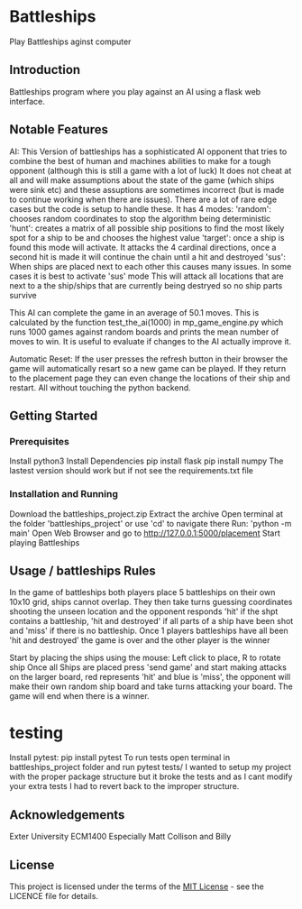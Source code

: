 # Battleships

Play Battleships aginst computer

## Introduction

Battleships program where you play against an AI using a flask web interface.

## Notable Features

AI:
This Version of battleships has a sophisticated AI opponent that tries to combine the best of human and machines abilities to make for a tough opponent (although this is still a game with a lot of luck)
It does not cheat at all and will make assumptions about the state of the game (which ships were sink etc) and these assuptions are sometimes incorrect (but is made to continue working when there are issues). There are a lot of rare edge cases but the code is setup to handle these.
It has 4 modes:
    'random':
        chooses random coordinates to stop the algorithm being deterministic
    'hunt':
        creates a matrix of all possible ship positions to find the most likely spot for a ship to be
        and chooses the highest value
    'target':
        once a ship is found this mode will activate. It attacks the 4 cardinal directions, once a second hit is made it will continue the chain until a hit and destroyed
    'sus':
        When ships are placed next to each other this causes many issues. In some cases it is best to activate 'sus' mode
        This will attack all locations that are next to a the ship/ships that are currently being destryed so no ship parts survive

This AI can complete the game in an average of 50.1 moves. This is calculated by the function test_the_ai(1000) in mp_game_engine.py which runs 1000 games against random boards and prints the mean number of moves to win. It is useful to evaluate if changes to the AI actually improve it.

Automatic Reset:
If the user presses the refresh button in their browser the game will automatically resart so a new game can be played. 
If they return to the placement page they can even change the locations of their ship and restart. All without touching the python backend.

## Getting Started
### Prerequisites

Install python3
Install Dependencies
    pip install flask
    pip install numpy
The lastest version should work but if not see the requirements.txt file

### Installation and Running

Download the battleships_project.zip
Extract the archive
Open terminal at the folder 'battleships_project' or use 'cd' to navigate there
Run: 'python -m main'
Open Web Browser and go to http://127.0.0.1:5000/placement
Start playing Battleships

## Usage / battleships Rules

In the game of battleships both players place 5 battleships on their own 10x10 grid, ships cannot overlap.
They then take turns guessing coordinates shooting the unseen location and the opponent responds 'hit' if the shpt
contains a battleship, 'hit and destroyed' if all parts of a ship have been shot and 'miss' if there is no battleship.
Once 1 players battleships have all been 'hit and destroyed' the game is over and the other player is the winner

Start by placing the ships using the mouse: Left click to place, R to rotate ship
Once all Ships are placed press 'send game' and start making attacks on the larger board, red represents 'hit' and blue is 'miss',
the opponent will make their own random ship board and take turns attacking your board. The game will end when there is a winner.

# testing

Install pytest: pip install pytest
To run tests open terminal in battleships_project folder and run pytest tests/
I wanted to setup my project with the proper package structure but it broke the tests and as I cant modify your extra tests I had to revert back to the improper structure.

## Acknowledgements

Exter University ECM1400
Especially Matt Collison and Billy

## License

This project is licensed under the terms of the [MIT License](LICENCE) - see the LICENCE file for details.
